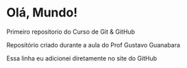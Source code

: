 # Olá, Mundo!
 Primeiro repositorio do Curso de Git & GitHub

 Repositório criado durante a aula do Prof Gustavo Guanabara

Essa linha eu adicionei diretamente no site do GitHub
